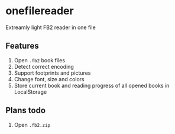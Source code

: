 # onefilereader
Extreamly light FB2 reader in one file

## Features
1. Open `.fb2` book files
2. Detect correct encoding
3. Support footprints and pictures
3. Change font, size and colors
4. Store current book and reading progress of all opened books in LocalStorage

## Plans todo
1. Open `.fb2.zip`